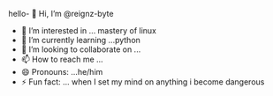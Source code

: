hello- 👋 Hi, I’m @reignz-byte
- 👀 I’m interested in ... mastery of linux
- 🌱 I’m currently learning ...python
- 💞️ I’m looking to collaborate on ...
- 📫 How to reach me ...
- 😄 Pronouns: ...he/him
- ⚡ Fun fact: ...
when I set my mind on anything i become dangerous
<!---
reignz-byte/reignz-byte is a ✨ special ✨ repository because its `README.md` (this file) appears on your GitHub profile.
You can click the Preview link to take a look at your changes.
--->

